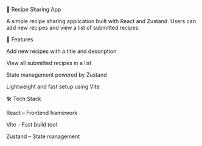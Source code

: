 🍲 Recipe Sharing App

A simple recipe sharing application built with React and Zustand.
Users can add new recipes and view a list of submitted recipes.

🚀 Features

Add new recipes with a title and description

View all submitted recipes in a list

State management powered by Zustand

Lightweight and fast setup using Vite

🛠️ Tech Stack

React
 – Frontend framework

Vite
 – Fast build tool

Zustand
 – State management

